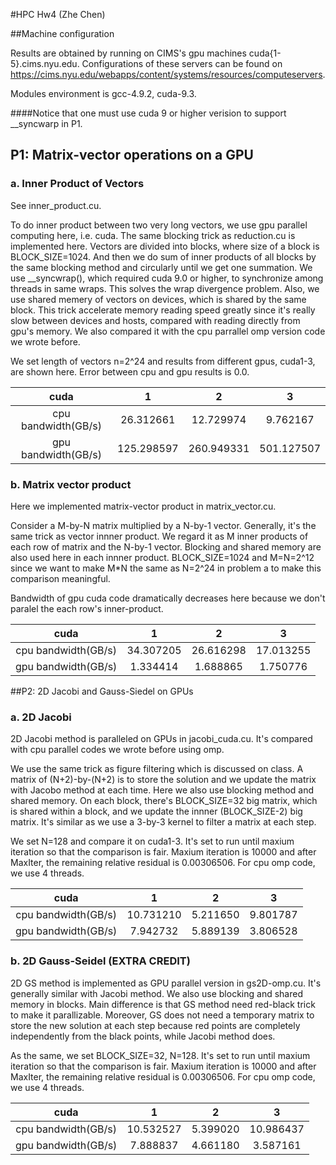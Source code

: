 #HPC Hw4 (Zhe Chen)

##Machine configuration

Results are obtained by running on CIMS's gpu machines cuda{1-5}.cims.nyu.edu. Configurations of these servers can be found on https://cims.nyu.edu/webapps/content/systems/resources/computeservers.

Modules environment is gcc-4.9.2, cuda-9.3.

####Notice that one must use cuda 9 or higher verision to support \_\_syncwarp in P1.


## P1: Matrix-vector operations on a GPU

### a. Inner Product of Vectors

See inner\_product.cu.

To do inner product between two very long vectors, we use gpu parallel computing here, i.e. cuda. The same blocking trick as reduction.cu is implemented here. Vectors are divided into blocks, where size of a block is BLOCK\_SIZE=1024. And then we do sum of inner products of all blocks by the same blocking method and circularly until we get one summation. We use \_\_syncwrap(), which required cuda 9.0 or higher, to synchronize among threads in same wraps. This solves the wrap divergence problem. Also, we use shared memery of vectors on devices, which is shared by the same block. This trick accelerate memory reading speed greatly since it's really slow between devices and hosts, compared with reading directly  from gpu's memory. We also compared it with the cpu parrallel omp version code we wrote before.

We set length of vectors n=2^24 and results from different gpus, cuda1-3, are shown here. Error between cpu and gpu results is 0.0.

|         cuda        |      1     |      2     |      3     |
|:-------------------:|:----------:|:----------:|:----------:|
| cpu bandwidth(GB/s) |  26.312661 |  12.729974 |  9.762167  |
| gpu bandwidth(GB/s) | 125.298597 | 260.949331 | 501.127507 |

### b. Matrix vector product

Here we implemented matrix-vector product in matrix\_vector.cu.

Consider a M-by-N matrix multiplied by a N-by-1 vector. Generally, it's the same trick as vector innner product. We regard it as M inner products of each row of matrix and the N-by-1 vector. Blocking and shared memory are also used here in each innner product. BLOCK\_SIZE=1024 and M=N=2^12 since we want to make M*N the same as N=2^24 in problem a to make this comparison meaningful.

Bandwidth of gpu cuda code dramatically decreases here because we don't paralel the each row's inner-product.

|         cuda        |     1     |     2     |     3     |
|:-------------------:|:---------:|:---------:|:---------:|
| cpu bandwidth(GB/s) | 34.307205 | 26.616298 | 17.013255 |
| gpu bandwidth(GB/s) |  1.334414 |  1.688865 |  1.750776 |

##P2: 2D Jacobi and Gauss-Siedel on GPUs

### a. 2D Jacobi

2D Jacobi method is paralleled on GPUs in jacobi\_cuda.cu. It's compared with cpu parallel codes we wrote before using omp.

We use the same trick as figure filtering which is discussed on class. A matrix of (N+2)-by-(N+2) is to store the solution and we update the matrix with Jacobo method at each time. Here we also use blocking method and shared memory. On each  block, there's BLOCK\_SIZE=32 big matrix, which is shared within a block, and we update the innner (BLOCK\_SIZE-2) big matrix. It's similar as we use a 3-by-3 kernel to filter a matrix at each step.

We set N=128 and compare it on cuda1-3. It's set to run until maxium iteration so that the comparison is fair. Maxium iteration is 10000 and after MaxIter, the remaining relative residual is 0.00306506. For cpu omp code, we use 4 threads.

|         cuda        |     1     |     2    |     3    |
|:-------------------:|:---------:|:--------:|:--------:|
| cpu bandwidth(GB/s) | 10.731210 | 5.211650 | 9.801787 |
| gpu bandwidth(GB/s) |  7.942732 | 5.889139 | 3.806528 |

### b. 2D Gauss-Seidel (EXTRA CREDIT)

2D GS method is implemented as GPU parallel version in gs2D-omp.cu. It's generally similar with Jacobi method. We also use blocking and shared memory in blocks. Main difference is that GS method need red-black trick to make it parallizable. Moreover, GS does not need a temporary matrix to store the new solution at each step because red points are completely independently from the black points, while Jacobi method does.

As the same, we set  BLOCK\_SIZE=32, N=128. It's set to run until maxium iteration so that the comparison is fair. Maxium iteration is 10000 and after MaxIter, the remaining relative residual is 0.00306506. For cpu omp code, we use 4 threads.

|         cuda        |     1     |     2    |     3     |
|:-------------------:|:---------:|:--------:|:---------:|
| cpu bandwidth(GB/s) | 10.532527 | 5.399020 | 10.986437 |
| gpu bandwidth(GB/s) |  7.888837 | 4.661180 |  3.587161 |
